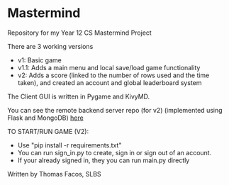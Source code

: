 # Mastermind
Repository for my Year 12 CS Mastermind Project

There are 3 working versions
* v1: Basic game
* v1.1: Adds a main menu and local save/load game functionality
* v2: Adds a score (linked to the number of rows used and the time taken), and created an account and global leaderboard system

The Client GUI is written in Pygame and KivyMD. 

You can see the remote backend server repo (for v2) (implemented using Flask and MongoDB) [here](https://github.com/tjfacos/mastermind_server_flask)

TO START/RUN GAME (V2):
* Use "pip install -r requirements.txt"
* You can run sign_in.py to create, sign in or sign out of an account.
* If your already signed in, they you can run main.py directly

Written by Thomas Facos, SLBS
